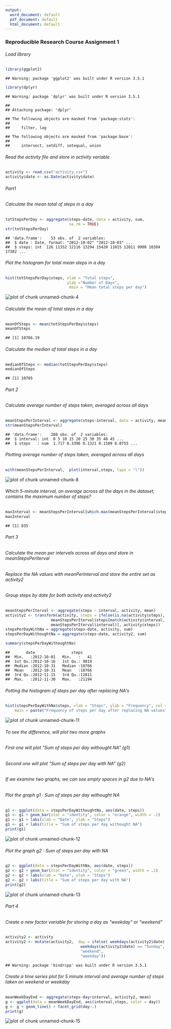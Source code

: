 ```yaml
---
output:
  word_document: default
  pdf_document: default
  html_document: default
---
```

### Reproducible Research Course Assignment 1



###### Load library

```r
library(ggplot2)
```

```
## Warning: package 'ggplot2' was built under R version 3.5.1
```

```r
library(dplyr)
```

```
## Warning: package 'dplyr' was built under R version 3.5.1
```

```
## 
## Attaching package: 'dplyr'
```

```
## The following objects are masked from 'package:stats':
## 
##     filter, lag
```

```
## The following objects are masked from 'package:base':
## 
##     intersect, setdiff, setequal, union
```

###### Read the activity file and store in activity variable

```r
activity <- read.csv("activity.csv")
activity$date <- as.Date(activity$date)
```

###### Part1
###### Calculate the mean total of steps in a day

```r
totStepsPerDay <- aggregate(steps~date, data = activity, sum,
                            na.rm = TRUE)
str(totStepsPerDay)
```

```
## 'data.frame':	53 obs. of  2 variables:
##  $ date : Date, format: "2012-10-02" "2012-10-03" ...
##  $ steps: int  126 11352 12116 13294 15420 11015 12811 9900 10304 17382 ...
```

###### Plot the histogram for total mean steps in a day

```r
hist(totStepsPerDay$steps, xlab = "Total steps", 
                           ylab ="Number of Days",
                            main = "Mean total steps per day")
```

![plot of chunk unnamed-chunk-4](figure/unnamed-chunk-4-1.png)


###### Calculate the mean of total steps in a day

```r
meanOfSteps <- mean(totStepsPerDay$steps)
meanOfSteps
```

```
## [1] 10766.19
```


###### Calculate the median of total steps in a day

```r
medianOfSteps <- median(totStepsPerDay$steps)
medianOfSteps
```

```
## [1] 10765
```

###### Part 2
###### Calculate average number of steps taken, averaged across all days


```r
meanStepsPerInterval <- aggregate(steps~interval, data = activity, mean, na.rm = TRUE)
str(meanStepsPerInterval)
```

```
## 'data.frame':	288 obs. of  2 variables:
##  $ interval: int  0 5 10 15 20 25 30 35 40 45 ...
##  $ steps   : num  1.717 0.3396 0.1321 0.1509 0.0755 ...
```

###### Plotting average number of steps taken, averaged across all days


```r
with(meanStepsPerInterval,  plot(interval,steps, type = "l")) 
```

![plot of chunk unnamed-chunk-8](figure/unnamed-chunk-8-1.png)

###### Which 5-minute interval, on average across all the days in the dataset, contains the maximum number of steps?


```r
maxInterval <- meanStepsPerInterval[which.max(meanStepsPerInterval$steps),]$interval
maxInterval
```

```
## [1] 835
```
 
###### Part 3
###### Calculate the mean per intervals across all days and store in meanStepsPerIterval
###### Replace the NA values with meanPerInterval and store the entire set as activity2
###### Group steps by date for both activity and activity2

```r
meanStepsPerIterval <- aggregate(steps ~ interval, activity, mean)
activity2 <- transform(activity, steps = ifelse(is.na(activity$steps), 
                    meanStepsPerIterval$steps[match(activity$interval, 
                    meanStepsPerIterval$interval)], activity$steps))
stepsPerDayWithNa = aggregate(steps~date, activity, sum)
stepsPerDayWithoughtNa = aggregate(steps~date, activity2, sum)

summary(stepsPerDayWithoughtNa)
```

```
##       date                steps      
##  Min.   :2012-10-01   Min.   :   41  
##  1st Qu.:2012-10-16   1st Qu.: 9819  
##  Median :2012-10-31   Median :10766  
##  Mean   :2012-10-31   Mean   :10766  
##  3rd Qu.:2012-11-15   3rd Qu.:12811  
##  Max.   :2012-11-30   Max.   :21194
```

###### Potting the histogram of steps per day after replacing NA's 

```r
hist(stepsPerDayWithNa$steps, xlab = "Steps", ylab = "Frequency", col = "orange",
    main = paste("Frequency of steps per day after replacing NA values"))
```

![plot of chunk unnamed-chunk-11](figure/unnamed-chunk-11-1.png)

###### To see the difference, will plot two more graphs
###### First one will plot "Sum of steps per day withought NA" (g1)
###### Second one will plot "Sum of steps per day with NA" (g2)
###### If we examine two graphs, we can see empty spaces in g2 due to NA's



###### Plot the graph g1 : Sum of steps per day withought NA


```r
g1 <- ggplot(data = stepsPerDayWithoughtNa, aes(date, steps))
g1 <- g1 + geom_bar(stat = "identity", color = "orange", width = .1)
g1 <- g1 + labs(xlab = "Date", ylab = "Steps")
g1 <- g1 + labs(title = "Sum of steps per day withought NA")
print(g1)
```

![plot of chunk unnamed-chunk-12](figure/unnamed-chunk-12-1.png)

###### Plot the graph g2 : Sum of steps per day with NA

```r
g2 <- ggplot(data = stepsPerDayWithNa, aes(date, steps))
g2 <- g2 + geom_bar(stat = "identity", color = "green", width = .1)
g2 <- g2 + labs(xlab = "Date", ylab = "Steps")
g2 <- g2 + labs(title = "Sum of steps per day with NA")
print(g2)
```

![plot of chunk unnamed-chunk-13](figure/unnamed-chunk-13-1.png)


###### Part 4
###### Create a new factor variable for storing a day as "weekday" or "weekend"

```r
activity2 <- activity
activity2 <- mutate(activity2,  day = ifelse( weekdays(activity2$date) == "Saturday"|
                                 weekdays(activity2$date) == "Sunday",
                                 "weekend",
                                 "weekday"))  
```

```
## Warning: package 'bindrcpp' was built under R version 3.5.1
```

###### Create a time series plot for 5 minute interval and average number of steps taken on weekend or weekday

```r
meanWeekDayEnd <- aggregate(steps~day+interval, activity2, mean)
g <- ggplot(data = meanWeekDayEnd, aes(interval,steps, color = day))
g <- g + geom_line() + facet_grid(day~.)
print(g)
```

![plot of chunk unnamed-chunk-15](figure/unnamed-chunk-15-1.png)

